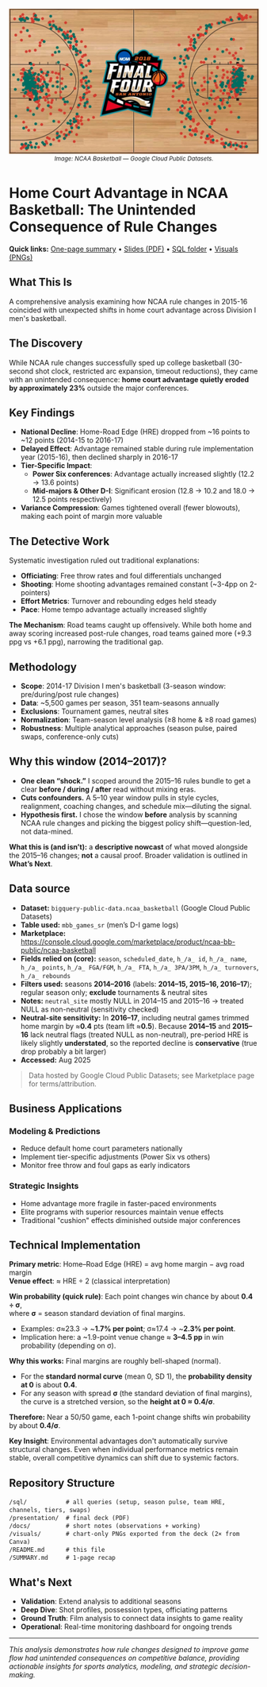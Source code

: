 <!-- Hero / branding -->
<p align="center">
  <a href="https://console.cloud.google.com/marketplace/product/ncaa-bb-public/ncaa-basketball">
    <img src="docs/hero_final_four.jpg" alt="NCAA Basketball public dataset — shot chart on Final Four court" width="720">
  </a>
  <br>
  <sup><em>Image: NCAA Basketball — Google Cloud Public Datasets.</em></sup>
</p>

# Home Court Advantage in NCAA Basketball: The Unintended Consequence of Rule Changes

**Quick links:** [One-page summary](SUMMARY.md) • [Slides (PDF)](presentation/case_study_presentation.pdf) • [SQL folder](sql/README.md) • [Visuals (PNGs)](visuals/)

## What This Is
A comprehensive analysis examining how NCAA rule changes in 2015-16 coincided with unexpected shifts in home court advantage across Division I men's basketball.

## The Discovery

While NCAA rule changes successfully sped up college basketball (30-second shot clock, restricted arc expansion, timeout reductions), they came with an unintended consequence: **home court advantage quietly eroded by approximately 23%** outside the major conferences.

## Key Findings

- **National Decline**: Home-Road Edge (HRE) dropped from ~16 points to ~12 points (2014-15 to 2016-17)
- **Delayed Effect**: Advantage remained stable during rule implementation year (2015-16), then declined sharply in 2016-17
- **Tier-Specific Impact**: 
  - **Power Six conferences**: Advantage actually increased slightly (12.2 → 13.6 points)
  - **Mid-majors & Other D-I**: Significant erosion (12.8 → 10.2 and 18.0 → 12.5 points respectively)
- **Variance Compression**: Games tightened overall (fewer blowouts), making each point of margin more valuable

## The Detective Work

Systematic investigation ruled out traditional explanations:
- **Officiating**: Free throw rates and foul differentials unchanged
- **Shooting**: Home shooting advantages remained constant (~3-4pp on 2-pointers)
- **Effort Metrics**: Turnover and rebounding edges held steady
- **Pace**: Home tempo advantage actually increased slightly

**The Mechanism**: Road teams caught up offensively. While both home and away scoring increased post-rule changes, road teams gained more (+9.3 ppg vs +6.1 ppg), narrowing the traditional gap.

## Methodology

- **Scope**: 2014-17 Division I men's basketball (3-season window: pre/during/post rule changes)
- **Data**: ~5,500 games per season, 351 team-seasons annually
- **Exclusions**: Tournament games, neutral sites
- **Normalization**: Team-season level analysis (≥8 home & ≥8 road games)
- **Robustness**: Multiple analytical approaches (season pulse, paired swaps, conference-only cuts)

## Why this window (2014–2017)?

- **One clean “shock.”** I scoped around the 2015–16 rules bundle to get a clear **before / during / after** read without mixing eras.  
- **Cuts confounders.** A 5–10 year window pulls in style cycles, realignment, coaching changes, and schedule mix—diluting the signal.  
- **Hypothesis first.** I chose the window **before** analysis by scanning NCAA rule changes and picking the biggest policy shift—question-led, not data-mined.

**What this is (and isn’t):** a **descriptive nowcast** of what moved alongside the 2015–16 changes; **not** a causal proof. Broader validation is outlined in **What’s Next**.

## Data source

- **Dataset:** `bigquery-public-data.ncaa_basketball` (Google Cloud Public Datasets)
- **Table used:** `mbb_games_sr` (men’s D-I game logs)
- **Marketplace:** https://console.cloud.google.com/marketplace/product/ncaa-bb-public/ncaa-basketball
- **Fields relied on (core):** `season`, `scheduled_date`, `h_/a_ id`, `h_/a_ name`, `h_/a_ points`,
  `h_/a_ FGA/FGM`, `h_/a_ FTA`, `h_/a_ 3PA/3PM`, `h_/a_ turnovers`, `h_/a_ rebounds`
- **Filters used:** seasons **2014–2016** (labels: **2014–15, 2015–16, 2016–17**); regular season only; **exclude** tournaments & neutral sites
- **Notes:** `neutral_site` mostly NULL in 2014–15 and 2015–16 → treated NULL as non-neutral (sensitivity checked)
- **Neutral-site sensitivity:** In **2016–17**, including neutral games trimmed home margin by ≈**0.4** pts (team lift ≈**0.5**). Because **2014–15** and **2015–16** lack neutral flags (treated NULL as non-neutral), pre-period HRE is likely slightly **understated**, so the reported decline is **conservative** (true drop probably a bit larger)
- **Accessed:** Aug 2025

> Data hosted by Google Cloud Public Datasets; see Marketplace page for terms/attribution.

## Business Applications

### Modeling & Predictions
- Reduce default home court parameters nationally
- Implement tier-specific adjustments (Power Six vs others)
- Monitor free throw and foul gaps as early indicators

### Strategic Insights
- Home advantage more fragile in faster-paced environments
- Elite programs with superior resources maintain venue effects
- Traditional "cushion" effects diminished outside major conferences

## Technical Implementation

**Primary metric**: Home–Road Edge (HRE) = avg home margin − avg road margin  
**Venue effect**: ≈ HRE ÷ 2 (classical interpretation)  

**Win probability (quick rule)**: Each point changes win chance by about **0.4 ÷ σ**,  
where **σ** = season standard deviation of final margins.  
- Examples: σ≈23.3 → ~**1.7% per point**; σ≈17.4 → ~**2.3% per point**.  
- Implication here: a ~1.9-point venue change ≈ **3–4.5 pp** in win probability (depending on σ).

**Why this works:** Final margins are roughly bell-shaped (normal).  
- For the **standard normal curve** (mean 0, SD 1), the **probability density at 0** is about **0.4**.  
- For any season with spread **σ** (the standard deviation of final margins), the curve is a stretched version, so the **height at 0 ≈ 0.4/σ**.  

**Therefore:** Near a 50/50 game, each 1-point change shifts win probability by about **0.4/σ**.

**Key Insight**: Environmental advantages don't automatically survive structural changes. Even when individual performance metrics remain stable, overall competitive dynamics can shift due to systemic factors.

## Repository Structure

```
/sql/           # all queries (setup, season pulse, team HRE, channels, tiers, swaps)
/presentation/  # final deck (PDF)
/docs/          # short notes (observations + working)
/visuals/       # chart-only PNGs exported from the deck (2× from Canva)
/README.md      # this file
/SUMMARY.md     # 1-page recap
```

## What's Next

- **Validation**: Extend analysis to additional seasons
- **Deep Dive**: Shot profiles, possession types, officiating patterns
- **Ground Truth**: Film analysis to connect data insights to game reality
- **Operational**: Real-time monitoring dashboard for ongoing trends

---

*This analysis demonstrates how rule changes designed to improve game flow had unintended consequences on competitive balance, providing actionable insights for sports analytics, modeling, and strategic decision-making.*
